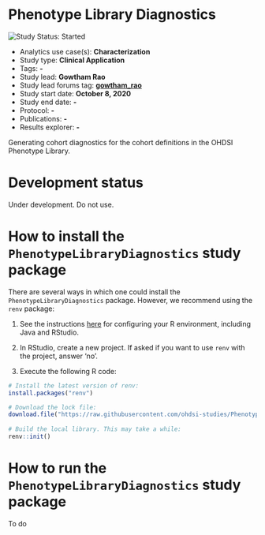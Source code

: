 Phenotype Library Diagnostics
=============================

<img src="https://img.shields.io/badge/Study%20Status-Started-blue.svg" alt="Study Status: Started">

- Analytics use case(s): **Characterization**
- Study type: **Clinical Application**
- Tags: **-**
- Study lead: **Gowtham Rao**
- Study lead forums tag: **[gowtham_rao](https://forums.ohdsi.org/u/gowtham_rao)**
- Study start date: **October 8, 2020**
- Study end date: **-**
- Protocol: **-**
- Publications: **-**
- Results explorer: **-**

Generating cohort diagnostics for the cohort definitions in the OHDSI Phenotype Library.

# Development status

Under development. Do not use.

# How to install the `PhenotypeLibraryDiagnostics` study package

There are several ways in which one could install the `PhenotypeLibraryDiagnostics` package. However, we recommend using the `renv` package:

1. See the instructions [here](https://ohdsi.github.io/Hades/rSetup.html) for configuring your R environment, including Java and RStudio.

2. In RStudio, create a new project. If asked if you want to use `renv` with the project, answer ‘no’.

3. Execute the following R code:

```r
# Install the latest version of renv:
install.packages("renv")

# Download the lock file:
download.file("https://raw.githubusercontent.com/ohdsi-studies/PhenotypeLibraryDiagnostics/master/renv.lock", "renv.lock")
  
# Build the local library. This may take a while:
renv::init()
```

# How to run the `PhenotypeLibraryDiagnostics` study package

To do

